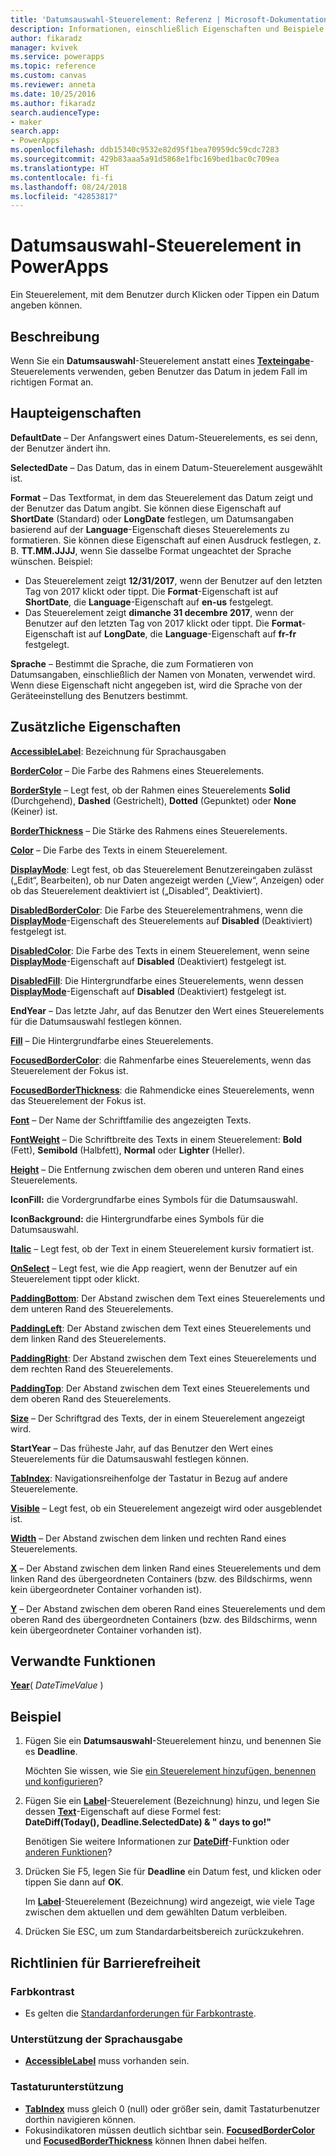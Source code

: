 ```yaml
---
title: 'Datumsauswahl-Steuerelement: Referenz | Microsoft-Dokumentation'
description: Informationen, einschließlich Eigenschaften und Beispiele, über das Datumsauswahl-Steuerelement
author: fikaradz
manager: kvivek
ms.service: powerapps
ms.topic: reference
ms.custom: canvas
ms.reviewer: anneta
ms.date: 10/25/2016
ms.author: fikaradz
search.audienceType:
- maker
search.app:
- PowerApps
ms.openlocfilehash: ddb15340c9532e82d95f1bea70959dc59cdc7283
ms.sourcegitcommit: 429b83aaa5a91d5868e1fbc169bed1bac0c709ea
ms.translationtype: HT
ms.contentlocale: fi-fi
ms.lasthandoff: 08/24/2018
ms.locfileid: "42853817"
---
```

# <a name="date-picker-control-in-powerapps"></a>Datumsauswahl-Steuerelement in PowerApps
Ein Steuerelement, mit dem Benutzer durch Klicken oder Tippen ein Datum angeben können.

## <a name="description"></a>Beschreibung
Wenn Sie ein **Datumsauswahl**-Steuerelement anstatt eines **[Texteingabe](control-text-input.md)**-Steuerelements verwenden, geben Benutzer das Datum in jedem Fall im richtigen Format an.

## <a name="key-properties"></a>Haupteigenschaften
**DefaultDate** – Der Anfangswert eines Datum-Steuerelements, es sei denn, der Benutzer ändert ihn.

**SelectedDate** – Das Datum, das in einem Datum-Steuerelement ausgewählt ist.

**Format** – Das Textformat, in dem das Steuerelement das Datum zeigt und der Benutzer das Datum angibt. Sie können diese Eigenschaft auf **ShortDate** (Standard) oder **LongDate** festlegen, um Datumsangaben basierend auf der **Language**-Eigenschaft dieses Steuerelements zu formatieren. Sie können diese Eigenschaft auf einen Ausdruck festlegen, z. B. **TT.MM.JJJJ**, wenn Sie dasselbe Format ungeachtet der Sprache wünschen. Beispiel:

* Das Steuerelement zeigt **12/31/2017**, wenn der Benutzer auf den letzten Tag von 2017 klickt oder tippt. Die **Format**-Eigenschaft ist auf **ShortDate**, die **Language**-Eigenschaft auf **en-us** festgelegt.
* Das Steuerelement zeigt **dimanche 31 decembre 2017**, wenn der Benutzer auf den letzten Tag von 2017 klickt oder tippt. Die **Format**-Eigenschaft ist auf **LongDate**, die **Language**-Eigenschaft auf **fr-fr** festgelegt.

**Sprache** – Bestimmt die Sprache, die zum Formatieren von Datumsangaben, einschließlich der Namen von Monaten, verwendet wird. Wenn diese Eigenschaft nicht angegeben ist, wird die Sprache von der Geräteeinstellung des Benutzers bestimmt.

## <a name="additional-properties"></a>Zusätzliche Eigenschaften
**[AccessibleLabel](properties-accessibility.md)**: Bezeichnung für Sprachausgaben

**[BorderColor](properties-color-border.md)** – Die Farbe des Rahmens eines Steuerelements.

**[BorderStyle](properties-color-border.md)** – Legt fest, ob der Rahmen eines Steuerelements **Solid** (Durchgehend), **Dashed** (Gestrichelt), **Dotted** (Gepunktet) oder **None** (Keiner) ist.

**[BorderThickness](properties-color-border.md)** – Die Stärke des Rahmens eines Steuerelements.

**[Color](properties-color-border.md)** – Die Farbe des Texts in einem Steuerelement.

**[DisplayMode](properties-core.md)**: Legt fest, ob das Steuerelement Benutzereingaben zulässt („Edit“, Bearbeiten), ob nur Daten angezeigt werden („View“, Anzeigen) oder ob das Steuerelement deaktiviert ist („Disabled“, Deaktiviert).

**[DisabledBorderColor](properties-color-border.md)**: Die Farbe des Steuerelementrahmens, wenn die **[DisplayMode](properties-core.md)**-Eigenschaft des Steuerelements auf **Disabled** (Deaktiviert) festgelegt ist.

**[DisabledColor](properties-color-border.md)**: Die Farbe des Texts in einem Steuerelement, wenn seine **[DisplayMode](properties-core.md)**-Eigenschaft auf **Disabled** (Deaktiviert) festgelegt ist.

**[DisabledFill](properties-color-border.md)**: Die Hintergrundfarbe eines Steuerelements, wenn dessen **[DisplayMode](properties-core.md)**-Eigenschaft auf **Disabled** (Deaktiviert) festgelegt ist.

**EndYear** – Das letzte Jahr, auf das Benutzer den Wert eines Steuerelements für die Datumsauswahl festlegen können.

**[Fill](properties-color-border.md)** – Die Hintergrundfarbe eines Steuerelements.

**[FocusedBorderColor](properties-color-border.md)**: die Rahmenfarbe eines Steuerelements, wenn das Steuerelement der Fokus ist.

**[FocusedBorderThickness](properties-color-border.md)**: die Rahmendicke eines Steuerelements, wenn das Steuerelement der Fokus ist.

**[Font](properties-text.md)** – Der Name der Schriftfamilie des angezeigten Texts.

**[FontWeight](properties-text.md)** – Die Schriftbreite des Texts in einem Steuerelement: **Bold** (Fett), **Semibold** (Halbfett), **Normal** oder **Lighter** (Heller).

**[Height](properties-size-location.md)** – Die Entfernung zwischen dem oberen und unteren Rand eines Steuerelements.

**IconFill:** die Vordergrundfarbe eines Symbols für die Datumsauswahl.

**IconBackground:** die Hintergrundfarbe eines Symbols für die Datumsauswahl.

**[Italic](properties-text.md)** – Legt fest, ob der Text in einem Steuerelement kursiv formatiert ist.

**[OnSelect](properties-core.md)** – Legt fest, wie die App reagiert, wenn der Benutzer auf ein Steuerelement tippt oder klickt.

**[PaddingBottom](properties-size-location.md)**: Der Abstand zwischen dem Text eines Steuerelements und dem unteren Rand des Steuerelements.

**[PaddingLeft](properties-size-location.md)**: Der Abstand zwischen dem Text eines Steuerelements und dem linken Rand des Steuerelements.

**[PaddingRight](properties-size-location.md)**: Der Abstand zwischen dem Text eines Steuerelements und dem rechten Rand des Steuerelements.

**[PaddingTop](properties-size-location.md)**: Der Abstand zwischen dem Text eines Steuerelements und dem oberen Rand des Steuerelements.

**[Size](properties-text.md)** – Der Schriftgrad des Texts, der in einem Steuerelement angezeigt wird.

**StartYear** – Das früheste Jahr, auf das Benutzer den Wert eines Steuerelements für die Datumsauswahl festlegen können.

**[TabIndex](properties-accessibility.md)**: Navigationsreihenfolge der Tastatur in Bezug auf andere Steuerelemente.

**[Visible](properties-core.md)** – Legt fest, ob ein Steuerelement angezeigt wird oder ausgeblendet ist.

**[Width](properties-size-location.md)** – Der Abstand zwischen dem linken und rechten Rand eines Steuerelements.

**[X](properties-size-location.md)** – Der Abstand zwischen dem linken Rand eines Steuerelements und dem linken Rand des übergeordneten Containers (bzw. des Bildschirms, wenn kein übergeordneter Container vorhanden ist).

**[Y](properties-size-location.md)** – Der Abstand zwischen dem oberen Rand eines Steuerelements und dem oberen Rand des übergeordneten Containers (bzw. des Bildschirms, wenn kein übergeordneter Container vorhanden ist).

## <a name="related-functions"></a>Verwandte Funktionen
**[Year](../functions/function-datetime-parts.md)**( *DateTimeValue* )

## <a name="example"></a>Beispiel
1. Fügen Sie ein **Datumsauswahl**-Steuerelement hinzu, und benennen Sie es **Deadline**.

    Möchten Sie wissen, wie Sie [ein Steuerelement hinzufügen, benennen und konfigurieren](../add-configure-controls.md)?
2. Fügen Sie ein **[Label](control-text-box.md)**-Steuerelement (Bezeichnung) hinzu, und legen Sie dessen **[Text](properties-core.md)**-Eigenschaft auf diese Formel fest:
   <br>**DateDiff(Today(), Deadline.SelectedDate) & " days to go!"**

    Benötigen Sie weitere Informationen zur **[DateDiff](../functions/function-dateadd-datediff.md)**-Funktion oder [anderen Funktionen](../formula-reference.md)?
3. Drücken Sie F5, legen Sie für **Deadline** ein Datum fest, und klicken oder tippen Sie dann auf **OK**.

    Im **[Label](control-text-box.md)**-Steuerelement (Bezeichnung) wird angezeigt, wie viele Tage zwischen dem aktuellen und dem gewählten Datum verbleiben.
4. Drücken Sie ESC, um zum Standardarbeitsbereich zurückzukehren.


## <a name="accessibility-guidelines"></a>Richtlinien für Barrierefreiheit
### <a name="color-contrast"></a>Farbkontrast
* Es gelten die [Standardanforderungen für Farbkontraste](../accessible-apps-color.md).

### <a name="screen-reader-support"></a>Unterstützung der Sprachausgabe
* **[AccessibleLabel](properties-accessibility.md)** muss vorhanden sein.

### <a name="keyboard-support"></a>Tastaturunterstützung
* **[TabIndex](properties-accessibility.md)** muss gleich 0 (null) oder größer sein, damit Tastaturbenutzer dorthin navigieren können.
* Fokusindikatoren müssen deutlich sichtbar sein. **[FocusedBorderColor](properties-color-border.md)** und **[FocusedBorderThickness](properties-color-border.md)** können Ihnen dabei helfen.
